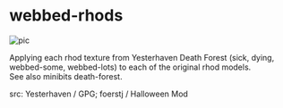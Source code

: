 # webbed-rhods

![pic](pic.jpg)

Applying each rhod texture from Yesterhaven Death Forest (sick, dying, webbed-some, webbed-lots) to each of the original rhod models.\
See also minibits death-forest.

src: Yesterhaven / GPG; foerstj / Halloween Mod
